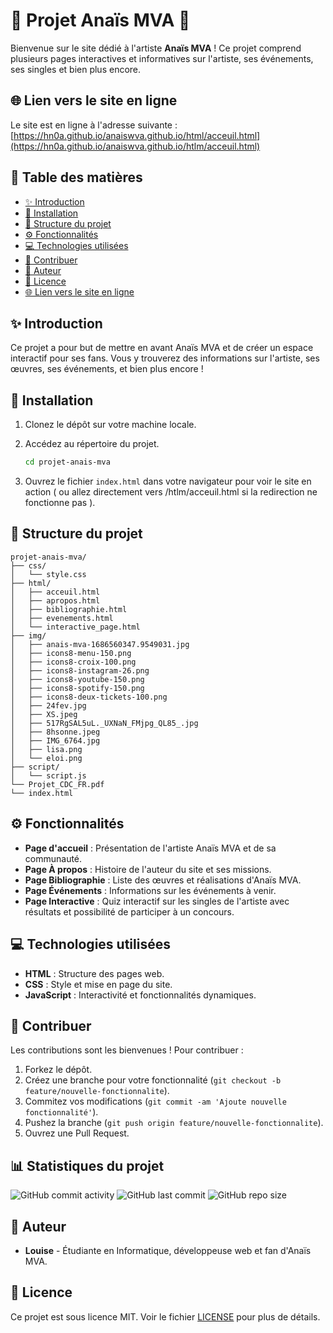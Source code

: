 # 🌟 Projet Anaïs MVA 🌟

Bienvenue sur le site dédié à l'artiste **Anaïs MVA** ! Ce projet comprend plusieurs pages interactives et informatives sur l'artiste, ses événements, ses singles et bien plus encore.

## 🌐 Lien vers le site en ligne

Le site est en ligne à l'adresse suivante : [https://hn0a.github.io/anaiswva.github.io/html/acceuil.html](https://hn0a.github.io/anaiswva.github.io/htlm/acceuil.html)

## 📖 Table des matières

- [✨ Introduction](#-introduction)
- [🚀 Installation](#-installation)
- [📁 Structure du projet](#-structure-du-projet)
- [⚙️ Fonctionnalités](#-fonctionnalités)
- [💻 Technologies utilisées](#-technologies-utilisées)
- [🤝 Contribuer](#-contribuer)
- [👤 Auteur](#-auteur)
- [📜 Licence](#-licence)
- [🌐 Lien vers le site en ligne](#-lien-vers-le-site-en-ligne)

## ✨ Introduction

Ce projet a pour but de mettre en avant Anaïs MVA et de créer un espace interactif pour ses fans. Vous y trouverez des informations sur l'artiste, ses œuvres, ses événements, et bien plus encore !

## 🚀 Installation

1. Clonez le dépôt sur votre machine locale.
   
2. Accédez au répertoire du projet.
    ```bash
    cd projet-anais-mva
    ```
3. Ouvrez le fichier `index.html` dans votre navigateur pour voir le site en action ( ou allez directement vers /htlm/acceuil.html si la redirection ne fonctionne pas ).

## 📁 Structure du projet

```plaintext
projet-anais-mva/
├── css/
│   └── style.css
├── html/
│   ├── acceuil.html
│   ├── apropos.html
│   ├── bibliographie.html
│   ├── evenements.html
│   └── interactive_page.html
├── img/
│   ├── anais-mva-1686560347.9549031.jpg
│   ├── icons8-menu-150.png
│   ├── icons8-croix-100.png
│   ├── icons8-instagram-26.png
│   ├── icons8-youtube-150.png
│   ├── icons8-spotify-150.png
│   ├── icons8-deux-tickets-100.png
│   ├── 24fev.jpg
│   ├── XS.jpeg
│   ├── 517RgSAL5uL._UXNaN_FMjpg_QL85_.jpg
│   ├── 8hsonne.jpeg
│   ├── IMG_6764.jpg
│   ├── lisa.png
│   └── eloi.png
├── script/
│   └── script.js
└── Projet_CDC_FR.pdf
└── index.html

```

## ⚙️ Fonctionnalités

- **Page d'accueil** : Présentation de l'artiste Anaïs MVA et de sa communauté.
- **Page À propos** : Histoire de l'auteur du site et ses missions.
- **Page Bibliographie** : Liste des œuvres et réalisations d'Anaïs MVA.
- **Page Événements** : Informations sur les événements à venir.
- **Page Interactive** : Quiz interactif sur les singles de l'artiste avec résultats et possibilité de participer à un concours.

## 💻 Technologies utilisées

- **HTML** : Structure des pages web.
- **CSS** : Style et mise en page du site.
- **JavaScript** : Interactivité et fonctionnalités dynamiques.

## 🤝 Contribuer

Les contributions sont les bienvenues ! Pour contribuer :

1. Forkez le dépôt.
2. Créez une branche pour votre fonctionnalité (`git checkout -b feature/nouvelle-fonctionnalite`).
3. Commitez vos modifications (`git commit -am 'Ajoute nouvelle fonctionnalité'`).
4. Pushez la branche (`git push origin feature/nouvelle-fonctionnalite`).
5. Ouvrez une Pull Request.

## 📊 Statistiques du projet

![GitHub commit activity](https://img.shields.io/github/commit-activity/m/hn0a/anaiswva.github.io)
![GitHub last commit](https://img.shields.io/github/last-commit/hn0a/anaiswva.github.io)
![GitHub repo size](https://img.shields.io/github/repo-size/hn0a/anaiswva.github.io)

## 👤 Auteur

- **Louise** - Étudiante en Informatique, développeuse web et fan d'Anaïs MVA.

## 📜 Licence

Ce projet est sous licence MIT. Voir le fichier [LICENSE](LICENSE) pour plus de détails.
